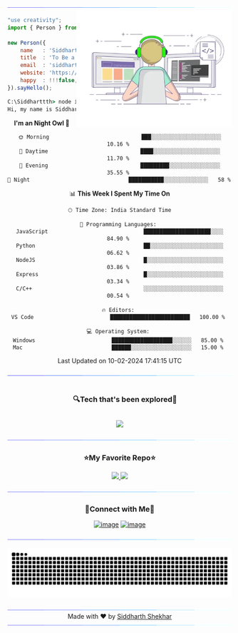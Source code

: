<!--x axis divider-->
<img src="/assets/images/horizontal-divider-gradient.gif">

<picture> 
<a href="https://media.giphy.com/media/SWoSkN6DxTszqIKEqv/giphy.gif" alt="Developer">
<img src="/assets//images/developer.webp" align="right" width="350">
</a>
</picture>

```js
"use creativity";
import { Person } from 'Bharat|India';

new Person({
    name   : 'Siddharth Shekhar',
    title  : 'To Be a Full Stack Developer',
    email  : 'siddharth.shekharr@gmail.com',
    website: 'https://siddharthshekhar.onrender.com/',
    happy  : !!!false,
}).sayHello();
```

```cmd
C:\Siddharttth> node index.js
Hi, my name is Siddharth, I'm a 3rd Year B.Tech student (CSE).
```

<div align="center">


<!--START_SECTION:waka-->
**I'm an Night Owl 🐤** 

```text
🌞 Morning                             ███░░░░░░░░░░░░░░░░░░░░░░   10.16 % 
🌆 Daytime                             ████░░░░░░░░░░░░░░░░░░░░░   11.70 % 
🌃 Evening                             █████████░░░░░░░░░░░░░░░░   35.55 % 
🌙 Night                               ███████████░░░░░░░░░░░░░░   58 % 
```


📊 **This Week I Spent My Time On** 

```text
🕑︎ Time Zone: India Standard Time

💬 Programming Languages: 
JavaScript                              █████████████████████░░░░   84.90 % 
Python                                  ██░░░░░░░░░░░░░░░░░░░░░░░   06.62 % 
NodeJS                                  █░░░░░░░░░░░░░░░░░░░░░░░░   03.86 % 
Express                                 █░░░░░░░░░░░░░░░░░░░░░░░░   03.34 % 
C/C++                                   ░░░░░░░░░░░░░░░░░░░░░░░░░   00.54 % 

🔥 Editors: 
VS Code                        █████████████████████████   100.00 % 

💻 Operating System: 
Windows                        ███████████████████░░░░░░   85.00 % 
Mac                            ██████░░░░░░░░░░░░░░░░░░░   15.00 % 
```


 Last Updated on 10-02-2024 17:41:15 UTC
<!--END_SECTION:waka-->
  
</div>

<!--x axis divider-->
<img src="/assets/images/horizontal-divider-gradient.gif">

<!--h1 without bottom border-->
<div id="user-content-toc">
  <ul align="center">
    <summary><h3 style="display: inline-block">🔍Tech that's been explored🔎</h3></summary>
  </ul>
</div>
<!--tech stack icons-->
<p align="center">
<a href="https://skillicons.dev">
<img src="https://skillicons.dev/icons?i=html,css,js,c,cpp,java,php,py,ts,react,nextjs,vue,nuxt,tailwindcss,nodejs,express,laravel,mongodb,mysql,postgresql,sqlite,planetscale,docker,linux,git,github,vscode,figma,postman,electron,firebase,vercel,netlify,jest,jquery,vite,bootstrap,astro,sentry,cloudflare,arduino,redux,prisma,svelte&perline=11" />
</a>
</p>

<!--x axis divider-->
<img src="/assets/images/horizontal-divider-gradient.gif">

<h3 align="center">⭐My Favorite Repo⭐</h3>

<div>
  <p align="center">
	<a href="https://github.com/siddharttth/Portfolio-Website">
      		<img src="https://github-readme-stats.vercel.app/api/pin/?username=siddharttth&repo=Portfolio-Website&theme=transparent" />
    	</a>
	    <a href="https://github.com/siddharttth/library">
      		<img src="https://github-readme-stats.vercel.app/api/pin/?username=siddharttth&repo=library&theme=transparent" />
    	</a>
</div>

<!--x axis divider-->
<img src="/assets/images/horizontal-divider-gradient.gif">

<!-- Connect with me -->
<h3 align="center">🤝Connect with Me🤝</h3>
<div align="center">

[![image](https://img.shields.io/badge/LinkedIn-0077B5?style=for-the-badge&logo=linkedin&logoColor=white)](https://www.linkedin.com/in/siddharttth/)
[![image](https://img.shields.io/badge/Instagram-E4405F?style=for-the-badge&logo=instagram&logoColor=white)](https://www.instagram.com/siddharttth/)
  
</div>

<!--x axis divider-->
<img src="/assets/images/horizontal-divider-gradient.gif">

![Commit Snake History SVG](https://raw.githubusercontent.com/Deri-Kurniawan/Deri-Kurniawan/output/github-snake.svg)

<!--x axis divider-->
<img src="/assets/images/horizontal-divider-gradient.gif">

<div align="center">
    Made with ❤️ by <a href="https://siddharthshekhar.onrender.com/" target="_blank">Siddharth Shekhar</a>
</div>

<!--x axis divider-->
<img src="/assets/images/horizontal-divider-gradient.gif">
